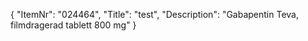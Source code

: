 {
  "ItemNr": "024464",
  "Title": "test",
  "Description": "Gabapentin Teva, filmdragerad tablett 800 mg"
}